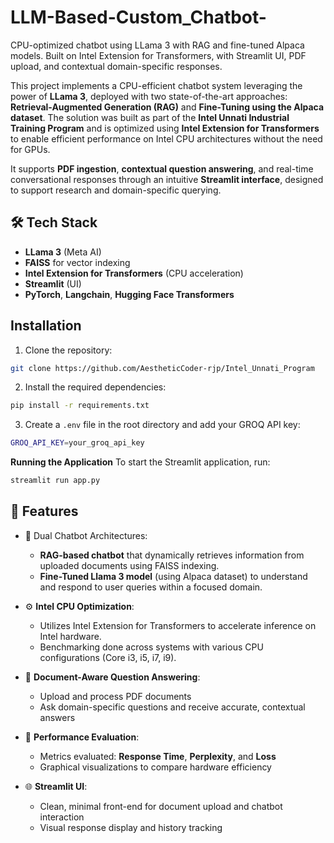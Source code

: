 # LLM-Based-Custom_Chatbot-
CPU-optimized chatbot using LLama 3 with RAG and fine-tuned Alpaca models. Built on Intel Extension for Transformers, with Streamlit UI, PDF upload, and contextual domain-specific responses.

This project implements a CPU-efficient chatbot system leveraging the power of **LLama 3**, deployed with two state-of-the-art approaches: **Retrieval-Augmented Generation (RAG)** and **Fine-Tuning using the Alpaca dataset**. The solution was built as part of the **Intel Unnati Industrial Training Program** and is optimized using **Intel Extension for Transformers** to enable efficient performance on Intel CPU architectures without the need for GPUs.

It supports **PDF ingestion**, **contextual question answering**, and real-time conversational responses through an intuitive **Streamlit interface**, designed to support research and domain-specific querying.

 
## 🛠️ Tech Stack

- **LLama 3** (Meta AI)
- **FAISS** for vector indexing
- **Intel Extension for Transformers** (CPU acceleration)
- **Streamlit** (UI)
- **PyTorch**, **Langchain**, **Hugging Face Transformers**


## Installation

1. Clone the repository:

```bash
git clone https://github.com/AestheticCoder-rjp/Intel_Unnati_Program
```

2. Install the required dependencies:
   

```bash
pip install -r requirements.txt
```

3. Create a `.env` file in the root directory and add your GROQ API key:

```bash
GROQ_API_KEY=your_groq_api_key
```

**Running the Application**
To start the Streamlit application, run:

```bash
streamlit run app.py
```

## 🚀 Features

- 💬 Dual Chatbot Architectures:
  - **RAG-based chatbot** that dynamically retrieves information from uploaded documents using FAISS indexing.
  - **Fine-Tuned Llama 3 model** (using Alpaca dataset) to understand and respond to user queries within a focused domain.

- ⚙️ **Intel CPU Optimization**:
  - Utilizes Intel Extension for Transformers to accelerate inference on Intel hardware.
  - Benchmarking done across systems with various CPU configurations (Core i3, i5, i7, i9).

- 📄 **Document-Aware Question Answering**:
  - Upload and process PDF documents
  - Ask domain-specific questions and receive accurate, contextual answers

- 🧪 **Performance Evaluation**:
  - Metrics evaluated: **Response Time**, **Perplexity**, and **Loss**
  - Graphical visualizations to compare hardware efficiency

- 🌐 **Streamlit UI**:
  - Clean, minimal front-end for document upload and chatbot interaction
  - Visual response display and history tracking
 



